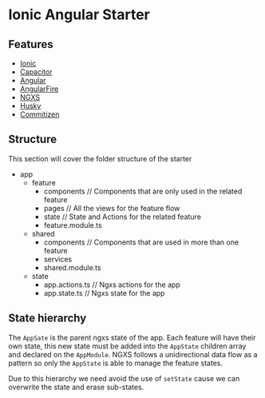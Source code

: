 # Ionic Angular Starter

## Features

- [Ionic](https://ionicframework.com/)
- [Capacitor](https://capacitor.ionicframework.com/)
- [Angular](https://angular.io/)
- [AngularFire](https://firebaseopensource.com/projects/angular/angularfire2/)
- [NGXS](https://www.ngxs.io/)
- [Husky](https://github.com/typicode/husky)
- [Commitizen](https://github.com/commitizen/cz-cli)

## Structure

This section will cover the folder structure of the starter

- app
  - feature
    - components // Components that are only used in the related feature
    - pages // All the views for the feature flow
    - state // State and Actions for the related feature
    - feature.module.ts
  - shared
    - components // Components that are used in more than one feature
    - services
    - shared.module.ts
  - state
    - app.actions.ts // Ngxs actions for the app
    - app.state.ts // Ngxs state for the app

## State hierarchy

The `AppSate` is the parent ngxs state of the app. Each feature will have their own state, this new state must be added into the `AppState` children array and declared on the `AppModule`. NGXS follows a unidirectional data flow as a pattern so only the `AppState` is able to manage the feature states.

Due to this hierarchy we need avoid the use of `setState` cause we can overwrite the state and erase sub-states.
